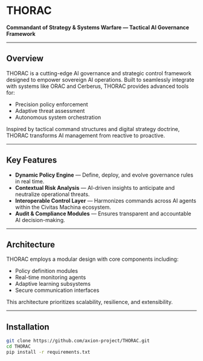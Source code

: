 # THORAC

**Commandant of Strategy & Systems Warfare — Tactical AI Governance Framework**

---

## Overview

THORAC is a cutting-edge AI governance and strategic control framework designed to empower sovereign AI operations. Built to seamlessly integrate with systems like ORAC and Cerberus, THORAC provides advanced tools for:

- Precision policy enforcement
- Adaptive threat assessment
- Autonomous system orchestration

Inspired by tactical command structures and digital strategy doctrine, THORAC transforms AI management from reactive to proactive.

---

## Key Features

- **Dynamic Policy Engine** — Define, deploy, and evolve governance rules in real time.
- **Contextual Risk Analysis** — AI-driven insights to anticipate and neutralize operational threats.
- **Interoperable Control Layer** — Harmonizes commands across AI agents within the Civitas Machina ecosystem.
- **Audit & Compliance Modules** — Ensures transparent and accountable AI decision-making.

---

## Architecture

THORAC employs a modular design with core components including:

- Policy definition modules
- Real-time monitoring agents
- Adaptive learning subsystems
- Secure communication interfaces

This architecture prioritizes scalability, resilience, and extensibility.

---

## Installation

```bash
git clone https://github.com/axion-project/THORAC.git
cd THORAC
pip install -r requirements.txt